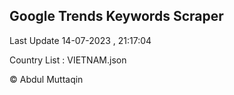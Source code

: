 

## Google Trends Keywords Scraper 
 
Last Update 14-07-2023 , 21:17:04

Country List :
VIETNAM.json



© Abdul Muttaqin 
